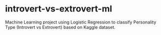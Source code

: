 # introvert-vs-extrovert-ml
Machine Learning project using Logistic Regression to classify Personality Type (Introvert vs Extrovert) based on Kaggle dataset.

